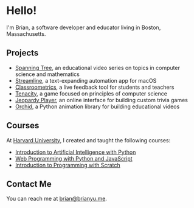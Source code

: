 # Hello!

I'm Brian, a software developer and educator living in Boston, Massachusetts.

## Projects

* [Spanning Tree](https://www.youtube.com/spanningtree), an educational video series on topics in computer science and mathematics
* [Streamline](https://github.com/brianyu28/streamline), a text-expanding automation app for macOS
* [Classroometrics](https://classroometrics.com), a live feedback tool for students and teachers
* [Tenacity](http://tenacity.brianyu.me/), a game focused on principles of computer science
* [Jeopardy Player](https://jeopardy.brianyu.me/), an online interface for building custom trivia games
* [Orchid](https://github.com/SpanningTreeLab/orchid), a Python animation library for building educational videos

## Courses

At [Harvard University](https://www.harvard.edu), I created and taught the following courses:

* [Introduction to Artificial Intelligence with Python](https://cs50.harvard.edu/ai)
* [Web Programming with Python and JavaScript](https://cs50.harvard.edu/web)
* [Introduction to Programming with Scratch](https://cs50.harvard.edu/scratch)

## Contact Me

You can reach me at <brian@brianyu.me>.

